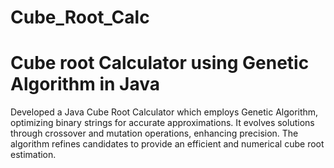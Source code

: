 # Cube_Root_Calc
# Cube root Calculator using Genetic Algorithm in Java
Developed a Java Cube Root Calculator which employs Genetic Algorithm, optimizing binary strings for accurate approximations. It evolves 
solutions through crossover and mutation operations, enhancing precision. The algorithm refines candidates to provide an efficient and 
numerical cube root estimation.
